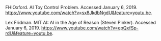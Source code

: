 FHIOxford. AI Toy Control Problem. Accessed January 6, 2019. https://www.youtube.com/watch?v=sx8JkdbNgdU&feature=youtu.be.

Lex Fridman. MIT AI: AI in the Age of Reason (Steven Pinker). Accessed January 6, 2019. https://www.youtube.com/watch?v=epQxfSp-rdU&feature=youtu.be.

